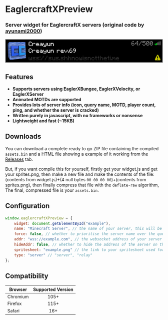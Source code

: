# EaglercraftXPreview
### Server widget for EaglercraftX servers (original code by [ayunami2000](https://github.com/ayunami2000))

![Example](assets/widget.png)

## Features
- **Supports servers using EaglerXBungee, EaglerXVelocity, or EaglerXServer**
- **Animated MOTDs are supported**
- **Provides lots of server info (icon, query name, MOTD, player count, ping, and whether the server is cracked)**
- **Written purely in javascript, with no frameworks or nonsense**
- **Lightweight and fast (~15KB)**

## Downloads
You can download a complete ready to go ZIP file containing the compiled `assets.bin` and a HTML file showing a example of it working from the [Releases](https://github.com/wassuuuu/eaglerxpreview/releases) tab.

But, if you want compile this for yourself, firstly get your widget.js and get your sprites.png, then make a new file and make the contents of the file: (contents from widget.js)+(4 null bytes `00 00 00 00`)+(contents from sprites.png), then finally compress that file with the `deflate-raw` algorithm, The final, compressed file is your `assets.bin`.

## Configuration
```javascript
window.eaglercraftXPreview = {
	widget: document.getElementById("example"),
	name: "Minecraft Server", // the name of your server, this will be displayed on your widget.
	force: false, // whether to prioritise the server name over the query name.
	addr: "wss://example.com", // the websocket address of your server
	hideAddr: false, // whether to hide the address of the server on the widget
	spritesheet: "example.png" // the link to your spritesheet used for showing icons on the widget
	type: "server" // "server", "relay"
};
```

## Compatibility
| Browser   | Supported Version |
|-----------|:----------------:|
| Chromium  | 105+             |
| Firefox   | 115+             |
| Safari    | 16+              |
